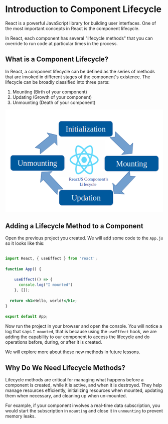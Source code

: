 # Introduction to Component Lifecycle

React is a powerful JavaScript library for building user interfaces. One of the most important concepts in React is the component lifecycle.

In React, each component has several "lifecycle methods" that you can override to run code at particular times in the process.

## What is a Component Lifecycle?

In React, a component lifecycle can be defined as the series of methods that are invoked in different stages of the component's existence. The lifecycle can be broadly classified into three parts:

1. Mounting (Birth of your component)
2. Updating (Growth of your component)
3. Unmounting (Death of your component)

![Untitled](./intro-to-component-lifecycle/untitled.png)

## Adding a Lifecycle Method to a Component

Open the previous project you created.  We will add some code to the `App.js` so it looks like this:

```jsx

import React, { useEffect } from 'react';

function App() {

    useEffect(() => {
      console.log("I mounted")
    }, []);

  return <h1>Hello, world!</h1>;
}

export default App;
```

Now run the project in your browser and open the console. You will notice a log that says `I mounted`, that is because using the `useEffect` hook, we are adding the capability to our component to access the lifecycle and do operations before, during, or after it is created.

We will explore more about these new methods in future lessons.

## Why Do We Need Lifecycle Methods?

Lifecycle methods are critical for managing what happens before a component is created, while it is active, and when it is destroyed. They help manage resources efficiently, initializing resources when mounted, updating them when necessary, and cleaning up when un-mounted.

For example, if your component involves a real-time data subscription, you would start the subscription in `mounting` and close it in `unmounting` to prevent memory leaks.